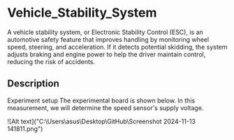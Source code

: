 # Vehicle_Stability_System
A vehicle stability system, or Electronic Stability Control (ESC), is an automotive safety feature that improves handling by monitoring wheel speed, steering, and acceleration. If it detects potential skidding, the system adjusts braking and engine power to help the driver maintain control, reducing the risk of accidents.

## Description
Experiment setup
The experimental board is shown below. In this measurement, we will determine the speed
sensor's supply voltage.

![Alt text]("C:\Users\asus\Desktop\GitHub\Screenshot 2024-11-13 141811.png")
